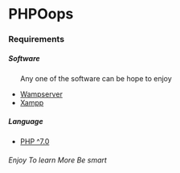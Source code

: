 # PHPOops
<h3>Requirements</h3>
<h5>Software</h5>
<ul>
  <p>Any one of the software can be hope to enjoy</p>
  <li><a href="http://wampserver.aviatechno.net/">Wampserver</a></li>
  <li><a href="https://www.apachefriends.org/index.html">Xampp</a></li>
</ul>
<h5>Language</h5>
<ul>
  <li><a href="https://www.php.net/">PHP ^7.0</a></li>
</ul>
<h6>Enjoy To learn More Be smart</h6>
